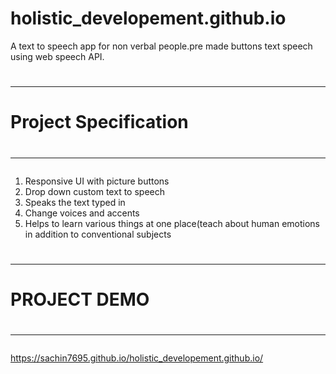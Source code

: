 # holistic_developement.github.io
A text to speech app for non verbal people.pre made buttons text speech using web speech API.
# <hr>
# Project Specification
# <hr>
1. Responsive UI with picture buttons
2. Drop down custom text to speech
3. Speaks the text typed in
4. Change voices and accents
5. Helps to learn various things at one place(teach about human emotions in addition to conventional subjects
# <hr>
# PROJECT DEMO
# <hr>
https://sachin7695.github.io/holistic_developement.github.io/

